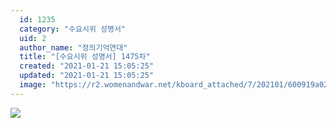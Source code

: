 ```yaml
---
  id: 1235
  category: "수요시위 성명서"
  uid: 2
  author_name: "정의기억연대"
  title: "[수요시위 성명서] 1475차"
  created: "2021-01-21 15:05:25"
  updated: "2021-01-21 15:05:25"
  image: "https://r2.womenandwar.net/kboard_attached/7/202101/600919a0244d43441231.jpg"
---
```

![](https://r2.womenandwar.net/kboard_attached/7/202101/600919a0244d43441231.jpg)